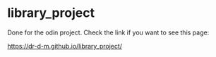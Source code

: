 # library_project
Done for the odin project. 
Check the link if you want to see this page:

 https://dr-d-m.github.io/library_project/
